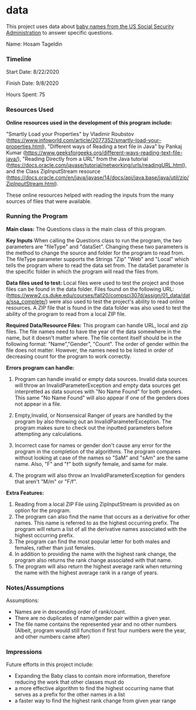 data
====

This project uses data about [baby names from the US Social Security Administration](https://www.ssa.gov/oact/babynames/limits.html) to answer specific questions. 


Name: Hosam Tageldin

### Timeline

Start Date: 8/22/2020

Finish Date: 9/8/2020

Hours Spent: 75

### Resources Used
**Online resources used in the development of this program include:**

"Smartly Load your Properties" by Vladimir Roubstov (https://www.infoworld.com/article/2077352/smartly-load-your-properties.html),
"Different ways of Reading a text file in Java" by Pankaj Kumar
(https://www.geeksforgeeks.org/different-ways-reading-text-file-java/),
"Reading Directly from a URL" from the Java tutorial 
(https://docs.oracle.com/javase/tutorial/networking/urls/readingURL.html), and
the Class ZipInputStream resource (https://docs.oracle.com/en/java/javase/14/docs/api/java.base/java/util/zip/ZipInputStream.html).

These online resources helped with reading the inputs from the many sources
of files that were available. 

### Running the Program

**Main class:** 
The Questions class is the main class of this program.

**Key Inputs**
When calling the Questions class to run the program, the two parameters are "fileType" and
"dataSet". Changing these two parameters is the method to change the source and folder for the program to
read from. The fileType parameter supports the Strings "Zip" "Web" and "Local" which tells
the program where to read the data set from. The dataSet parameter is the specific folder
in which the program will read the files from.

**Data files used to test:** 
Local files were used to test the project and those files
can be found in the data folder. Files found on the following URL: 
(https://www2.cs.duke.edu/courses/fall20/compsci307d/assign/01_data/data/ssa_complete/)
were also used to test the project's ability to read online resources.
A ZIP file that is found in the data folder was also used to test the ability
of the program to read from a local ZIP file.

**Required Data/Resource Files:** 
This program can handle URL, local and zip files. The file names need to have 
the year of the data somewhere in the name, but it doesn't matter where.
The file content itself should be in the following format: "Name","Gender",
"Count". The order of gender within the file does not matter. However, the 
names need to be listed in order of decreasing count for the program
to work correctly.

**Errors program can handle:** 
1. Program can handle invalid or empty data sources. Invalid data sources
will throw an InvalidParameterException and empty data sources get interpretted
as data sources with "No Name Found" for both genders. This same "No Name Found"
will also appear if one of the genders does not appear in a file.

2. Empty,Invalid, or Nonsensical Ranger of years are handled by the program
by also throwing out an InvalidParameterException. The program makes sure
to check out the inputted parameters before attempting any calculations.

3. Incorrect case for names or gender don't cause any error for the program
in the completion of the algorithms. The program compares without looking
at case of the names so "SaM" and "sAm" are the same name. Also, "F" and "f"
both signify female, and same for male.

4. The program will also throw an InvalidParameterException for genders
that aren't "M/m" or "F/f".

**Extra Features:**
1. Reading from a local ZIP File using ZipInputStream is provided as on option
for the program.
2. The program can also find the name that occurs as a derivative for other names.
This name is referred to as the highest occurring prefix. The program will return
a list of all the derivative names associated with the highest occurring prefix.
3. The program can find the most popular letter for both males and females, rather
than just females.
4. In addition to providing the name with the highest rank change, the program
also returns the rank change associated with that name.
5. The program will also return the highest average rank when returning
the name with the highest average rank in a range of years.


### Notes/Assumptions
Assumptions:
* Names are in descending order of rank/count. 
* There are no duplicates of name/gender pair within a given year.
* The file name contains the represented year and no other numbers (Albeit, program would still function if first four numbers were the year, and other numbers came after)

### Impressions
Future efforts in this project include: 
* Expanding the Baby class to contain more information, therefore reducing the work that other classes must do
* a more effective algorithm to find the highest occurring name that serves as a prefix for the other
names in a list
* a faster way to find the highest rank change from given year range


